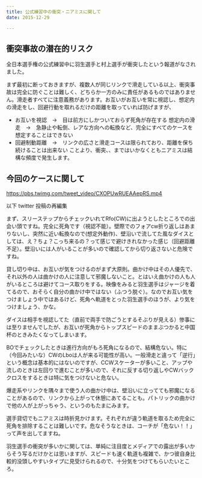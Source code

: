 ```yaml
---
title: 公式練習中の衝突・ニアミスに関して
date: 2015-12-29

---
```


## 衝突事故の潜在的リスク
全日本選手権の公式練習中に羽生選手と村上選手が衝突したという報道がなされました。

まず最初に断っておきますが、複数人が同じリンクで滑走している以上、衝突事故は完全に防ぐことは難しく、どちらか一方のみに責任があるものではありません。滑走者すべてに注意義務があります。お互いがお互いを常に視認し、想定内の滑走をし、回避行動を取れるだけの距離を取っていれば防げますが、

- お互いを視認　→　目は前方にしかついておらず死角が存在する
想定内の滑走　→　急静止や転倒、レアな方向への転換など、完全にすべてのケースを想定することはできない
- 回避制動距離　→　リンクの広さと滑走コースは限られており、距離を保ち続けることは出来ない
ことより、衝突、、まではいかなくともニアミスは結構な頻度で発生します。

## 今回のケースに関して
https://pbs.twimg.com/tweet_video/CXOPUwRUEAAepRS.mp4

以下 twitter 投稿の再編集

まず、スリーステップからチェックいれてRfo(CW)に出ようとしたところでの出会い頭ですね。完全に死角です（視認不能）。壁際でのフォアcw折り返しはあまりないし、突然に近い転換なので(想定外動作)、壁沿いで流してた風なダイスとしては、え？ちょ？こっち来るの？って感じで避けきれなかった感じ（回避距離不足）。壁沿いには人がいることが多いので確認してから切り返さないと危険ですね。

貸し切り中は、お互いが気をつけるのがまず大原則。曲かけ中はその人優先で、それ以外の人は曲かけの人に注意して邪魔しないこと。とはいえ曲かけの人も人がいるところは避けてコース取りをする。映像をみると羽生選手はジャージを着てるので、おそらく自分の曲かけ中ではない（ふつう脱ぐ）。なのでお互い気をつけましょう中ではあるけど、死角へ軌道をとった羽生選手のほうが、より気をつけましょう、かな。

ダイスは相手を視認してた（直前で両手で防ごうとするそぶりが見える）惨事には至りませんでしたが、お互いが死角からトップスピードのままぶつかると中国杯のときみたくなってしまいます。

BOでチェックしたときは進行方向がもろ死角になるので、結構危ない。特に（今回みたいな）CWのLboは人が来る可能性が高い。一般滑走と違って「逆行」という概念は基本的にはないのですが、CCWスケーターが多いこと、アップや流しのときは左回りで進むことが多いので、それに反する切り返しやCWバッククロスをするときは特に気をつけないと危ない。

爆走系やリンクを隅々まで使う人の曲かけ中は、壁沿いに立ってても邪魔になることがあるので、リンクから上がって休憩にあてることも。パトリックの曲かけで他の人が上がっちゃう、というのもたまにみます。

選手貸切でもニアミスは時折見かけます。それぞれが違う軌道を取るため完全に死角を排除することは難しいです。危なそうなときは、コーチが「危ない！！」って声を出してますね。

羽生選手の衝突が多いかに関しては、単純に注目度とメディアでの露出が多いからそう写るだけかとは思いますが、スピードも速く軌道も複雑で、かつ彼自身比較的没頭しやすいタイプに見受けられるので、十分気をつけてもらいたいところ。
